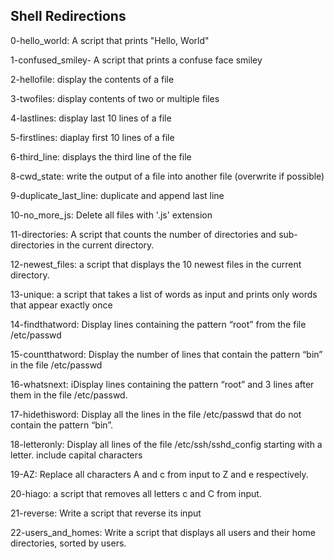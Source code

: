 ## Shell Redirections

0-hello_world: A script that prints "Hello, World"

1-confused_smiley- A script that prints a confuse face smiley

2-hellofile: display the contents of a file

3-twofiles: display contents of two  or multiple files

4-lastlines: display last 10 lines of a file

5-firstlines: diaplay first 10 lines of a file

6-third_line: displays the third line of the file

8-cwd_state: write the output of a file into another file (overwrite if possible)

9-duplicate_last_line: duplicate and append last line

10-no_more_js: Delete all files with '.js' extension

11-directories:  A script that counts the number of directories and sub-directories in the current directory.

12-newest_files: a script that displays the 10 newest files in the current directory.

13-unique:  a script that takes a list of words as input and prints only words that appear exactly once

14-findthatword: Display lines containing the pattern “root” from the file /etc/passwd

15-countthatword: Display the number of lines that contain the pattern “bin” in the file /etc/passwd

16-whatsnext:  iDisplay lines containing the pattern “root” and 3 lines after them in the file /etc/passwd.

17-hidethisword: Display all the lines in the file /etc/passwd that do not contain the pattern “bin”.

18-letteronly: Display all lines of the file /etc/ssh/sshd_config starting with a letter. include capital characters

19-AZ: Replace all characters A and c from input to Z and e respectively.

20-hiago:  a script that removes all letters c and C from input.

21-reverse: Write a script that reverse its input

22-users_and_homes: Write a script that displays all users and their home directories, sorted by users.


